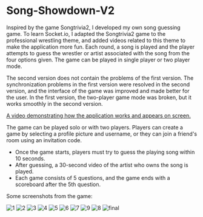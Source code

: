 # Song-Showdown-V2
Inspired by the game Songtrivia2, I developed my own song guessing game. To learn Socket.io, I adapted the Songtrivia2 game to the professional wrestling theme, and added videos related to this theme to make the application more fun. Each round, a song is played and the player attempts to guess the wrestler or artist associated with the song from the four options given. The game can be played in single player or two player mode.

The second version does not contain the problems of the first version.
The synchronization problems in the first version were resolved in the second version, and the interface of the game was improved and made better for the user.
In the first version, the two-player game mode was broken, but it works smoothly in the second version.

[A video demonstrating how the application works and appears on screen.](https://www.youtube.com/watch?v=eABNAu8lvBI)

The game can be played solo or with two players. Players can create a game by selecting a profile picture and username, or they can join a friend's room using an invitation code.

- Once the game starts, players must try to guess the playing song within 10 seconds.
- After guessing, a 30-second video of the artist who owns the song is played.
- Each game consists of 5 questions, and the game ends with a scoreboard after the 5th question.

Some screenshots from the game:

![1](https://github.com/tynansylvester23999/Song-Showdown-V2/assets/158298979/fda36c1d-9b39-495c-98d8-5e2302d61361)
![2](https://github.com/user-attachments/assets/bd9ec82e-d180-4434-a5a4-7f91f03cfd6a)
![3](https://github.com/tynansylvester23999/Song-Showdown-V2/assets/158298979/4bb3e46f-0199-4d0d-b0c1-242353c9c113)
![4](https://github.com/tynansylvester23999/Song-Showdown-V2/assets/158298979/d2a059a3-32d1-4807-964c-138ab7f13c2e)
![5](https://github.com/tynansylvester23999/Song-Showdown-V2/assets/158298979/45bc4ec9-0c6e-4eaa-8a64-9ae1b785347b)
![6](https://github.com/tynansylvester23999/Song-Showdown-V2/assets/158298979/fae71987-cc57-43f8-aa5f-1f402c0ab43e)
![7](https://github.com/tynansylvester23999/Song-Showdown-V2/assets/158298979/47796dbb-4497-4049-9987-37f9046acb8c)
![9](https://github.com/user-attachments/assets/1ecfaee6-5982-4095-bc28-c8488bc9f6de)
![8](https://github.com/tynansylvester23999/Song-Showdown-V2/assets/158298979/280806fc-e5eb-4b28-8dce-5039c16e9912)
![final](https://github.com/tynansylvester23999/Song-Showdown-V2/assets/158298979/33b45745-9ef8-4c20-a790-1281be31eaab)
